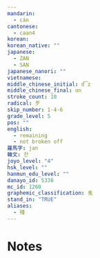 ```yaml
---
mandarin:
  - cán
cantonese:
  - caan4
korean:
korean_native: ""
japanese:
  - ZAN
  - SAN
japanese_nanori: ""
vietnamese:
middle_chinese_initial: d͡z
middle_chinese_final: ɑn
stroke_count: 10
radical: 歹
skip_number: 1-4-6
grade_level: 5
pos: ""
english:
  - remaining
  - not broken off
羅馬字: jan
韓文: 잔
joyo_level: "4"
hsk_level: ""
hanmun_edu_level: ""
danayo_id: 5338
mc_id: 1260
graphemic_classification: 㦮
stand_in: "TRUE"
aliases:
  - 殘
---
```


# Notes
